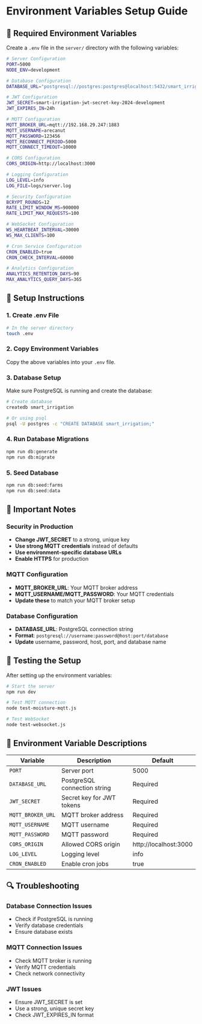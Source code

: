 # Environment Variables Setup Guide

## 🎯 **Required Environment Variables**

Create a `.env` file in the `server/` directory with the following variables:

```bash
# Server Configuration
PORT=5000
NODE_ENV=development

# Database Configuration
DATABASE_URL="postgresql://postgres:postgres@localhost:5432/smart_irrigation"

# JWT Configuration
JWT_SECRET=smart-irrigation-jwt-secret-key-2024-development
JWT_EXPIRES_IN=24h

# MQTT Configuration
MQTT_BROKER_URL=mqtt://192.168.29.247:1883
MQTT_USERNAME=arecanut
MQTT_PASSWORD=123456
MQTT_RECONNECT_PERIOD=5000
MQTT_CONNECT_TIMEOUT=10000

# CORS Configuration
CORS_ORIGIN=http://localhost:3000

# Logging Configuration
LOG_LEVEL=info
LOG_FILE=logs/server.log

# Security Configuration
BCRYPT_ROUNDS=12
RATE_LIMIT_WINDOW_MS=900000
RATE_LIMIT_MAX_REQUESTS=100

# WebSocket Configuration
WS_HEARTBEAT_INTERVAL=30000
WS_MAX_CLIENTS=100

# Cron Service Configuration
CRON_ENABLED=true
CRON_CHECK_INTERVAL=60000

# Analytics Configuration
ANALYTICS_RETENTION_DAYS=90
MAX_ANALYTICS_QUERY_DAYS=365
```

## 🔧 **Setup Instructions**

### **1. Create .env File**

```bash
# In the server directory
touch .env
```

### **2. Copy Environment Variables**

Copy the above variables into your `.env` file.

### **3. Database Setup**

Make sure PostgreSQL is running and create the database:

```bash
# Create database
createdb smart_irrigation

# Or using psql
psql -U postgres -c "CREATE DATABASE smart_irrigation;"
```

### **4. Run Database Migrations**

```bash
npm run db:generate
npm run db:migrate
```

### **5. Seed Database**

```bash
npm run db:seed:farms
npm run db:seed:data
```

## 🚨 **Important Notes**

### **Security in Production**

- **Change JWT_SECRET** to a strong, unique key
- **Use strong MQTT credentials** instead of defaults
- **Use environment-specific database URLs**
- **Enable HTTPS** for production

### **MQTT Configuration**

- **MQTT_BROKER_URL**: Your MQTT broker address
- **MQTT_USERNAME/MQTT_PASSWORD**: Your MQTT credentials
- **Update these** to match your MQTT broker setup

### **Database Configuration**

- **DATABASE_URL**: PostgreSQL connection string
- **Format**: `postgresql://username:password@host:port/database`
- **Update** username, password, host, port, and database name

## 🚀 **Testing the Setup**

After setting up the environment variables:

```bash
# Start the server
npm run dev

# Test MQTT connection
node test-moisture-mqtt.js

# Test WebSocket
node test-websocket.js
```

## 📝 **Environment Variable Descriptions**

| Variable          | Description                  | Default               |
| ----------------- | ---------------------------- | --------------------- |
| `PORT`            | Server port                  | 5000                  |
| `DATABASE_URL`    | PostgreSQL connection string | Required              |
| `JWT_SECRET`      | Secret key for JWT tokens    | Required              |
| `MQTT_BROKER_URL` | MQTT broker address          | Required              |
| `MQTT_USERNAME`   | MQTT username                | Required              |
| `MQTT_PASSWORD`   | MQTT password                | Required              |
| `CORS_ORIGIN`     | Allowed CORS origin          | http://localhost:3000 |
| `LOG_LEVEL`       | Logging level                | info                  |
| `CRON_ENABLED`    | Enable cron jobs             | true                  |

## 🔍 **Troubleshooting**

### **Database Connection Issues**

- Check if PostgreSQL is running
- Verify database credentials
- Ensure database exists

### **MQTT Connection Issues**

- Check MQTT broker is running
- Verify MQTT credentials
- Check network connectivity

### **JWT Issues**

- Ensure JWT_SECRET is set
- Use a strong, unique secret key
- Check JWT_EXPIRES_IN format
